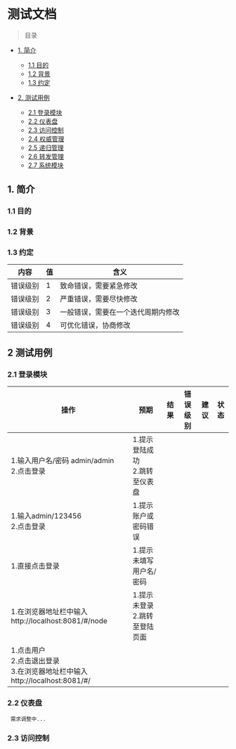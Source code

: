 # 测试文档

> 目录

- [1. 简介](#introduction)
    - [1.1 目的](#goal)  
    - [1.2 背景](#background)
    - [1.3 约定](#appointment)


- [2. 测试用例](#example)
    - [2.1 登录模块](#login)
    - [2.2 仪表盘](#dashboard)
    - [2.3 访问控制](#access)
    - [2.4 权威管理](#authority)
    - [2.5 递归管理](#recursion)
    - [2.6 转发管理](#forword)
    - [2.7 系统模块](#system)


<h2 id="introduction">1. 简介</h2>

<h3 id="goal">1.1 目的</h3>

### 1.2 背景

<h3 id="appointment">1.3 约定</h3>

|内容|值|含义|
|-|-|-|
|错误级别|1|致命错误，需要紧急修改|
|错误级别|2|严重错误，需要尽快修改|
|错误级别|3|一般错误，需要在一个迭代周期内修改|
|错误级别|4|可优化错误，协商修改|


<h2 id="example">2 测试用例</h3>

<h3 id="login">2.1 登录模块</h3>  

|操作|预期|结果|错误级别|建议|状态|
| - | - | - | - | - |-|
| 1.输入用户名/密码 admin/admin <br/> 2.点击登录 |1.提示登陆成功 <br/> 2.跳转至仪表盘 |||
|1.输入admin/123456 </br> 2.点击登录|1.提示账户或密码错误|||
|1.直接点击登录|1.提示未填写用户名/密码|||
|1.在浏览器地址栏中输入http://localhost:8081/#/node|1.提示未登录 <br/> 2.跳转至登陆页面|||
|1.点击用户 <br/>2.点击退出登录 <br/>3.在浏览器地址栏中输入http://localhost:8081/#/|||


<h3 id="dashboard">2.2 仪表盘</h3>  

```
 需求调整中...
```

<h3 id="access">2.3 访问控制</h3>






